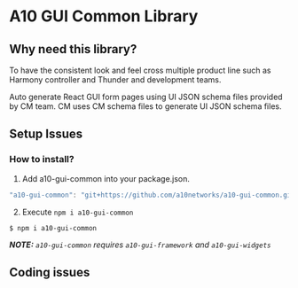 # A10 GUI Common Library

## Why need this library?

To have the consistent look and feel cross multiple product line such as Harmony controller and Thunder and development teams. 

Auto generate React GUI form pages using UI JSON schema files provided by CM team. CM uses CM schema files to generate UI JSON schema files.

## Setup Issues

### How to install?

1. Add a10-gui-common into your package.json. 

```jsx
"a10-gui-common": "git+https://github.com/a10networks/a10-gui-common.git"
```

2. Execute `npm i a10-gui-common`

 `$ npm i a10-gui-common`

 _**NOTE:**_ _`a10-gui-common`_ _requires_ _`a10-gui-framework`_ _and_ _`a10-gui-widgets`_

## Coding issues



